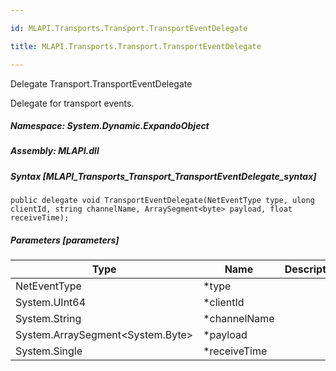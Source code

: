 ```yaml
---

id: MLAPI.Transports.Transport.TransportEventDelegate

title: MLAPI.Transports.Transport.TransportEventDelegate

---
```


Delegate Transport.TransportEventDelegate

<div class="markdown level0 summary" markdown="1">

Delegate for transport events.

</div>

<div class="markdown level0 conceptual" markdown="1">

</div>

##### **Namespace**: System.Dynamic.ExpandoObject

##### **Assembly**: MLAPI.dll

##### Syntax [MLAPI_Transports_Transport_TransportEventDelegate_syntax]

    public delegate void TransportEventDelegate(NetEventType type, ulong clientId, string channelName, ArraySegment<byte> payload, float receiveTime);

##### Parameters [parameters]

| Type                                                                                   | Name          | Description |
|----------------------------------------------------------------------------------------|---------------|-------------|
| NetEventType                                                                           | \*type        |             |
| <span class="xref">System.UInt64</span>                                                | \*clientId    |             |
| <span class="xref">System.String</span>                                                | \*channelName |             |
| <span class="xref">System.ArraySegment</span>\<<span class="xref">System.Byte</span>\> | \*payload     |             |
| <span class="xref">System.Single</span>                                                | \*receiveTime |             |

